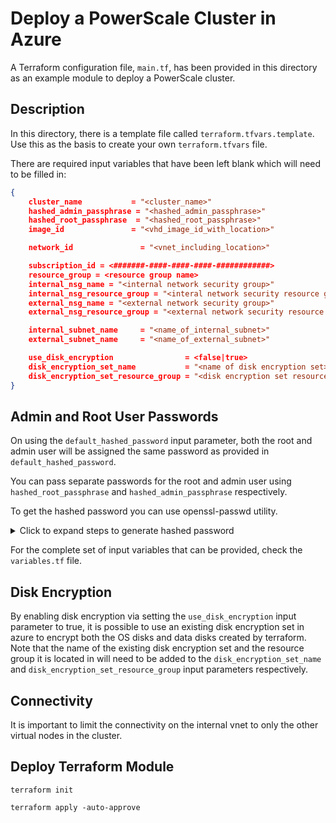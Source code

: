 # Deploy a PowerScale Cluster in Azure

A Terraform configuration file, `main.tf`, has been provided in this directory as an example module to deploy a PowerScale cluster.

## Description

In this directory, there is a template file called `terraform.tfvars.template`. Use this as the basis to create your own `terraform.tfvars` file.

There are required input variables that have been left blank which will need to be filled in:

```json
{
    cluster_name           = "<cluster_name>"
    hashed_admin_passphrase = "<hashed_admin_passphrase>"
    hashed_root_passphrase  = "<hashed_root_passphrase>"
    image_id               = "<vhd_image_id_with_location>"

    network_id               = "<vnet_including_location>"

    subscription_id = <#######-####-####-####-############>
    resource_group = <resource group name>
    internal_nsg_name = "<internal network security group>"
    internal_nsg_resource_group = "<interal network security resource group>"
    external_nsg_name = "<external network security group>"
    external_nsg_resource_group = "<external network security resource group>"

    internal_subnet_name     = "<name_of_internal_subnet>"
    external_subnet_name     = "<name_of_external_subnet>"

    use_disk_encryption                = <false|true>
    disk_encryption_set_name           = "<name of disk encryption set>"
    disk_encryption_set_resource_group = "<disk encryption set resource group>"
}
```

## Admin and Root User Passwords

On using the `default_hashed_password` input parameter, both the root and admin user will be assigned the same password as provided in `default_hashed_password`.

You can pass separate passwords for the root and admin user using `hashed_root_passphrase` and `hashed_admin_passphrase` respectively.

To get the hashed password you can use openssl-passwd utility.

<details>
<summary>Click to expand steps to generate hashed password</summary>

You can use the following commands to get the hashed password:

```shell
openssl passwd -5 -salt `head -c 8 /dev/random | xxd -p` "<replace-password-here>"
```

In the above command, `head -c 8 /dev/random | xxd -p` is used to generate an 8 byte random string in its hexadecimal representation which is used as the salt for producing the hashed output.
</details>

For the complete set of input variables that can be provided, check the `variables.tf` file.

## Disk Encryption

By enabling disk encryption via setting the `use_disk_encryption` input parameter to true, it is possible to use an existing disk encryption set in azure to encrypt both the OS disks and data disks created by terraform. Note that the name of the existing disk encryption set and the resource group it is located in will need to be added to the `disk_encryption_set_name` and `disk_encryption_set_resource_group` input parameters respectively. 

## Connectivity

It is important to limit the connectivity on the internal vnet to only the other virtual nodes in the cluster.

## Deploy Terraform Module

```shell
terraform init
```

```shell
terraform apply -auto-approve
```
